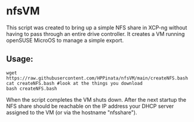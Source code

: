 # nfsVM
This script was created to bring up a simple NFS share in XCP-ng without having to pass through an entire drive controller. It creates a VM running openSUSE MicroOS to manage a simple export.

## Usage:
```
wget https://raw.githubusercontent.com/HPPinata/nfsVM/main/createNFS.bash
cat createNFS.bash #look at the things you download
bash createNFS.bash
```

When the script completes the VM shuts down. After the next startup the NFS share should be reachable on the IP address your DHCP server assigned to the VM (or via the hostname "nfsshare").

